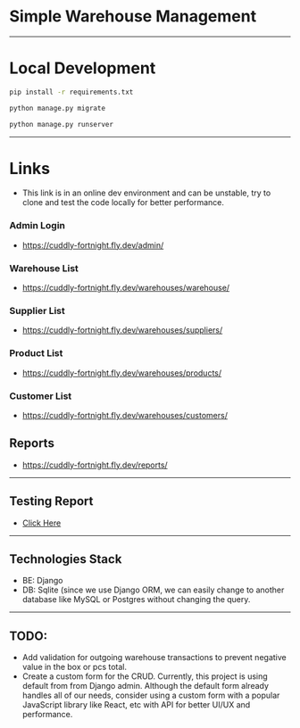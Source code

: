 # Simple Warehouse Management

---

# Local Development

```bash
pip install -r requirements.txt
```

```bash
python manage.py migrate
```

```bash
python manage.py runserver
```

---

# Links

- This link is in an online dev environment and can be unstable, try to clone and test the code locally for better performance.

### Admin Login

- https://cuddly-fortnight.fly.dev/admin/

### Warehouse List

- https://cuddly-fortnight.fly.dev/warehouses/warehouse/

### Supplier List

- https://cuddly-fortnight.fly.dev/warehouses/suppliers/

### Product List

- https://cuddly-fortnight.fly.dev/warehouses/products/

### Customer List

- https://cuddly-fortnight.fly.dev/warehouses/customers/

## Reports

- https://cuddly-fortnight.fly.dev/reports/

---

## Testing Report

- [Click Here](https://github.com/animemoeus/cuddly-fortnight/issues/5)

---

## Technologies Stack

- BE: Django
- DB: Sqlite (since we use Django ORM, we can easily change to another database like MySQL or Postgres without changing the query.

---

## TODO:
- Add validation for outgoing warehouse transactions to prevent negative value in the box or pcs total.
- Create a custom form for the CRUD. Currently, this project is using default from from Django admin. Although the default form already handles all of our needs, consider using a custom form with a popular JavaScript library like React, etc with API for better UI/UX and performance.
